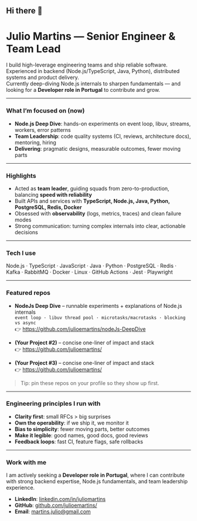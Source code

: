 ## Hi there 👋

<h1 align="left">Julio Martins — Senior Engineer & Team Lead</h1>

I build high-leverage engineering teams and ship reliable software.  
Experienced in backend (Node.js/TypeScript, Java, Python), distributed systems and product delivery.  
Currently deep-diving Node.js internals to sharpen fundamentals — and looking for a **Developer role in Portugal** to contribute and grow.

---

### What I’m focused on (now)
- **Node.js Deep Dive**: hands-on experiments on event loop, libuv, streams, workers, error patterns
- **Team Leadership**: code quality systems (CI, reviews, architecture docs), mentoring, hiring
- **Delivering**: pragmatic designs, measurable outcomes, fewer moving parts

---

### Highlights
- Acted as **team leader**, guiding squads from zero-to-production, balancing **speed with reliability**  
- Built APIs and services with **TypeScript, Node.js, Java, Python, PostgreSQL, Redis, Docker**  
- Obsessed with **observability** (logs, metrics, traces) and clean failure modes  
- Strong communication: turning complex internals into clear, actionable decisions  

---

### Tech I use
Node.js · TypeScript · JavaScript · Java · Python · PostgreSQL · Redis · Kafka · RabbitMQ · Docker · Linux · GitHub Actions · Jest · Playwright

---

### Featured repos
- **NodeJs Deep Dive** – runnable experiments + explanations of Node.js internals  
  `event loop · libuv thread pool · microtasks/macrotasks · blocking vs async`  
  👉 https://github.com/julioemartins/nodeJs-DeepDive

- **(Your Project #2)** – concise one-liner of impact and stack  
  👉 https://github.com/julioemartins/<repo-2>

- **(Your Project #3)** – concise one-liner of impact and stack  
  👉 https://github.com/julioemartins/<repo-3>

> Tip: pin these repos on your profile so they show up first.

---

### Engineering principles I run with
- **Clarity first**: small RFCs > big surprises  
- **Own the operability**: if we ship it, we monitor it  
- **Bias to simplicity**: fewer moving parts, better outcomes  
- **Make it legible**: good names, good docs, good reviews  
- **Feedback loops**: fast CI, feature flags, safe rollbacks  

---

### Work with me
I am actively seeking a **Developer role in Portugal**, where I can contribute with strong backend expertise, Node.js fundamentals, and team leadership experience.  

- **LinkedIn**: [linkedin.com/in/juliomartins](https://linkedin.com/in/juliomartins/)
- **GitHub**: [github.com/julioemartins/](https://github.com/julioemartins/)
- **Email**: martins.julio@gmail.com     
